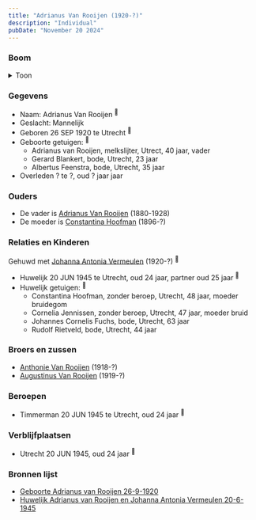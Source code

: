 ```yaml
---
title: "Adrianus Van Rooijen (1920-?)"
description: "Individual"
pubDate: "November 20 2024"
---
```


### Boom
<details><summary>Toon</summary>

![test](https://www.plantuml.com/plantuml/svg/dPF1JkCm443l_eeH7FQ4vAHGqgegj5MhfT8kY8MkzbGvoT1uuumhsm5LgF_Eb0RQ0rf5A-MGp7Z6Bs_iQn-K2tLbX2yrhPLJ5QGgArVErfHFhB4EWbFaEOKKHA5pX4oxpE3-7Qjrs425LOhExqC-e4CRDciKHrqpexo7Lm40O-joT0-5paf2xmU3IcaQ3g4Zja9yWxlthRpOLvoCSgSLrHuMYk3UMlqNwGIKXnifPIm1JgUTsSLipBrVdpIQV0k3VghIpJAr8HZi3o7kme_H7uYIHC92KudFY0Jy_5RFw7OVHwM-h8rPAigNcRFUfvOPTprYc8z-GjIB4tWC3hCYC6x3EB748YbeKl3TsgTA7H2ZY15dusbdsla7uZdSJXwOiCUeDLjiGNG5LmU2GVy5yrpJYXDH3B-cTumQTTyfPamX4pWrUbM43HfZNvXaAng1PsVD2j7W7W9D9GSu5LtsH9kXy3hud6chuUnf6UL3RCj__w2Psq8HgnzHiAGLBD1LM9iZf4Is6SB_C7pXdvlC7tT7vVpYqtzNVkb_vwhHtPMY8Jq4n3LIphVp3G00)
</details>

### Gegevens
- Naam: Adrianus Van Rooijen <sup><a href="../s00300/" style="text-decoration:none" title="Geboorte Adrianus van Rooijen 26-9-1920">:link:</a></sup>
- Geslacht: Mannelijk
- Geboren 26 SEP 1920 te Utrecht <sup><a href="../s00300/" style="text-decoration:none" title="Geboorte Adrianus van Rooijen 26-9-1920">:link:</a></sup>
- Geboorte getuigen: <sup><a href="../s00300/" style="text-decoration:none" title="Geboorte Adrianus van Rooijen 26-9-1920">:link:</a></sup>
  - Adrianus van Rooijen, melkslijter, Utrect, 40 jaar, vader
  - Gerard Blankert, bode, Utrecht, 23 jaar
  - Albertus Feenstra, bode, Utrecht, 35 jaar
- Overleden ? te ?, oud ? jaar jaar 

### Ouders
- De vader is [Adrianus Van Rooijen](../i00020/) (1880-1928)
- De moeder is [Constantina Hoofman](../i00011/) (1896-?)

### Relaties en Kinderen

Gehuwd met [Johanna Antonia Vermeulen](../i00180/) (1920-?) <sup><a href="../s00301/" style="text-decoration:none" title="Huwelijk Adrianus van Rooijen en Johanna Antonia Vermeulen 20-6-1945">:link:</a></sup>
- Huwelijk 20 JUN 1945 te Utrecht, oud 24 jaar, partner oud 25 jaar <sup><a href="../s00301/" style="text-decoration:none" title="Huwelijk Adrianus van Rooijen en Johanna Antonia Vermeulen 20-6-1945">:link:</a></sup>
- Huwelijk getuigen:  <sup><a href="../s00301/" style="text-decoration:none" title="Huwelijk Adrianus van Rooijen en Johanna Antonia Vermeulen 20-6-1945">:link:</a></sup>
  - Constantina Hoofman, zonder beroep, Utrecht, 48 jaar, moeder bruidegom
  - Cornelia Jennissen, zonder beroep, Utrecht, 47 jaar, moeder bruid
  - Johannes Cornelis Fuchs, bode, Utrecht, 63 jaar
  - Rudolf Rietveld, bode, Utrecht, 44 jaar

### Broers en zussen
- [Anthonie Van Rooijen](../i00181/) (1918-?)
- [Augustinus Van Rooijen](../i00185/) (1919-?)

### Beroepen
- Timmerman 20 JUN 1945 te Utrecht, oud 24 jaar <sup><a href="../s00301/" style="text-decoration:none" title="Huwelijk Adrianus van Rooijen en Johanna Antonia Vermeulen 20-6-1945">:link:</a></sup>

### Verblijfplaatsen
- Utrecht  20 JUN 1945, oud 24 jaar  <sup><a href="../s00301/" style="text-decoration:none" title="Huwelijk Adrianus van Rooijen en Johanna Antonia Vermeulen 20-6-1945">:link:</a></sup>

### Bronnen lijst
- [Geboorte Adrianus van Rooijen 26-9-1920](../s00300/)
- [Huwelijk Adrianus van Rooijen en Johanna Antonia Vermeulen 20-6-1945](../s00301/)